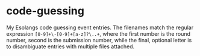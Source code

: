 # code-guessing
My Esolangs code guessing event entries. The filenames match the regular expression `[0-9]+\-[0-9]+[a-z]?\..+`, where the first number is the round number, second is the submission number, while the final, optional letter is to disambiguate entries with multiple files attached.
